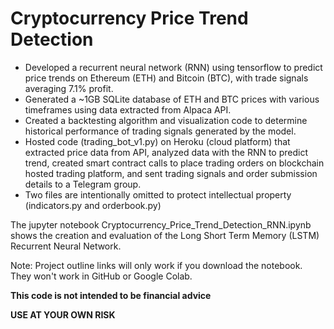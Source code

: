 # Cryptocurrency Price Trend Detection
- Developed a recurrent neural network (RNN) using tensorflow to
predict price trends on Ethereum (ETH) and Bitcoin (BTC), with
trade signals averaging 7.1% profit.
- Generated a ~1GB SQLite database of ETH and BTC prices with
various timeframes using data extracted from Alpaca API.
- Created a backtesting algorithm and visualization code to
determine historical performance of trading signals generated by
the model.
- Hosted code (trading_bot_v1.py) on Heroku (cloud platform) that extracted price data
from API, analyzed data with the RNN to predict trend, created
smart contract calls to place trading orders on blockchain hosted
trading platform, and sent trading signals and order submission
details to a Telegram group.
- Two files are intentionally omitted to protect intellectual property (indicators.py and orderbook.py)

The jupyter notebook Cryptocurrency_Price_Trend_Detection_RNN.ipynb shows the creation and evaluation of the Long Short Term Memory (LSTM) Recurrent Neural Network.

Note: Project outline links will only work if you download the notebook. They won't work in GitHub or Google Colab.

**This code is not intended to be financial advice**

**USE AT YOUR OWN RISK**

